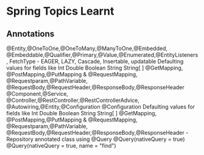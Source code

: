 
# Spring Topics Learnt




## Annotations
@Entity,@OneToOne,@OneToMany,@ManyToOne,@Embedded,
@Embeddable,@Qualifier,@Primary,@Value,@Enumerated,@EntityListeners, FetchType - EAGER, LAZY, Cascade, Insertable, updatable
Defaulting values for fields like Int Double Boolean String String[ ]
@GetMapping, @PostMapping,@PutMapping & @RequestMapping, @Requestparam,@PathVariable, @RequestBody,@RequestHeader,@ResponseBody,@ResponseHeader
@Component,@Service, @Controller,@RestController,@RestControllerAdvice, @Autowiring,@Entity,@Configuration 
@Configuration
Defaulting values for fields like Int Double Boolean String String[ ]
@GetMapping, @PostMapping,@PutMapping & @RequestMapping, @Requestparam,@PathVariable, @RequestBody,@RequestHeader,@ResponseBody,@ResponseHeader
-Repository annotated class  using 
@Query
@Query(nativeQuery = true)
@Query(nativeQuery = true, name = "find")

